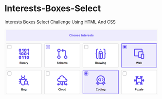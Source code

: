 # Interests-Boxes-Select
Interests Boxes Select Challenge Using HTML And CSS

![Design preview for the Interests Boxes Select Challenge](./images/interests-boxes-select.png)
